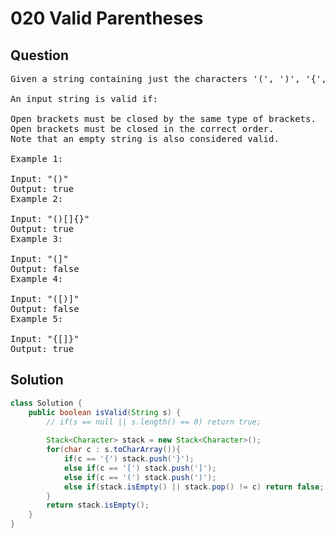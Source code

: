 # 020 Valid Parentheses
## Question
<pre>
Given a string containing just the characters '(', ')', '{', '}', '[' and ']', determine if the input string is valid.

An input string is valid if:

Open brackets must be closed by the same type of brackets.
Open brackets must be closed in the correct order.
Note that an empty string is also considered valid.

Example 1:

Input: "()"
Output: true
Example 2:

Input: "()[]{}"
Output: true
Example 3:

Input: "(]"
Output: false
Example 4:

Input: "([)]"
Output: false
Example 5:

Input: "{[]}"
Output: true
</pre>

## Solution
```java
class Solution {
    public boolean isValid(String s) {
        // if(s == null || s.length() == 0) return true;
        
        Stack<Character> stack = new Stack<Character>();
        for(char c : s.toCharArray()){
            if(c == '{') stack.push('}');
            else if(c == '[') stack.push(']');
            else if(c == '(') stack.push(')');
            else if(stack.isEmpty() || stack.pop() != c) return false;
        }
        return stack.isEmpty();
    }
}
```

